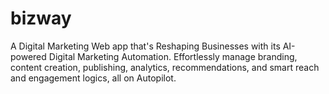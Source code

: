 # bizway
A Digital Marketing Web app that's Reshaping Businesses with its AI-powered Digital Marketing Automation. Effortlessly manage branding, content creation, publishing, analytics, recommendations, and smart reach and engagement logics, all on Autopilot.
